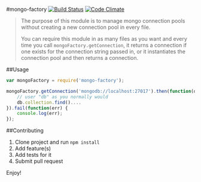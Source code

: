 #mongo-factory
[![Build Status](https://travis-ci.org/toymachiner62/mongo-factory.svg?branch=master)](https://travis-ci.org/toymachiner62/mongo-factory)
[![Code Climate](https://codeclimate.com/github/toymachiner62/mongo-factory/badges/gpa.svg)](https://codeclimate.com/github/toymachiner62/mongo-factory)

> The purpose of this module is to manage mongo connection pools without creating a new connection pool in every file.
>
> You can require this module in as many files as you want and every time you call `mongoFactory.getConnection`, it returns
> a connection if one exists for the connection string passed in, or it instantiates the connection pool and
> then returns a connection.

##Usage

```js
var mongoFactory = require('mongo-factory');

mongoFactory.getConnection('mongodb://localhost:27017').then(function(db) {
	// user "db" as you normally would
	db.collection.find()....
}).fail(function(err) {
	console.log(err);
});
```

##Contributing

1. Clone project and run `npm install`
2. Add feature(s) 
3. Add tests for it
4. Submit pull request

Enjoy!


